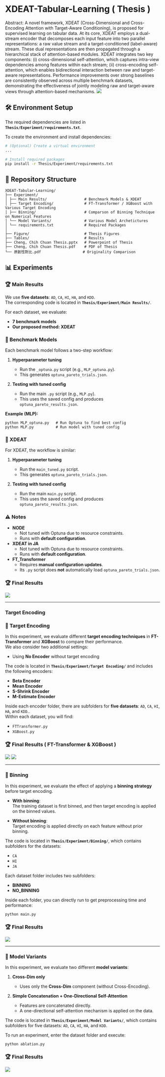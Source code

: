 # XDEAT-Tabular-Learning ( Thesis )
Abstract: A novel framework, XDEAT (Cross-Dimensional and Cross-Encoding Attention with Target-Aware Conditioning), is proposed for supervised learning on tabular data.  At its core, XDEAT employs a dual-stream encoder that decomposes each input feature into two parallel representations: a raw value stream and a target-conditioned (label-aware) stream. These dual representations are then propagated through a hierarchical stack of attention-based modules. XDEAT integrates two key components: (i) cross-dimensional self-attention, which captures intra-view dependencies among features within each stream; (ii) cross-encoding self-attention, which enables bidirectional interaction between raw and target-aware representations. Performance improvements over strong baselines are consistently observed across multiple benchmark datasets, demonstrating the effectiveness of jointly modeling raw and target-aware views through attention-based mechanisms.
![](Tables/XDEAT_Pipeline.png)

## 🛠 Environment Setup
The required dependencies are listed in **`Thesis/Experiment/requirements.txt`**.  

To create the environment and install dependencies:  

```bash
# (Optional) Create a virtual environment
...

# Install required packages
pip install -r Thesis/Experiment/requirements.txt
```

## 📂 Repository Structure
```
XDEAT-Tabular-Learning/
├── Experiment/                   
│ ├── Main Results/                 # Benchmark Models & XDEAT
│ ├── Target Encoding/              # FT-Transformer / XGBoost with Various Target Encoding
│ ├── Binning/                      # Comparson of Binning Technique on Numerical Features 
│ └── Model Variants/               # Various Model Archetictures
│ └── requirements.txt              # Required Packages
│
├── Figure/                         # Thesis Figures
├── Tables/                         # Results  
├── Cheng, Chih Chuan Thesis.pptx   # Powerpoint of Thesis 
├── Cheng, Chih Chuan Thesis.pdf    # PDF of Thesis
└── 原創性對比.pdf                   # Originality Comparison 
```

## 📊 Experiments
### 🏆 Main Results
We use **five datasets**: `AD`, `CA`, `HI`, `HA`, and `KDD`.  
The corresponding code is located in **`Thesis/Experiment/Main Results/`**.  

For each dataset, we evaluate:  
- **7 benchmark models**  
- **Our proposed method: XDEAT**  

### 🔹 Benchmark Models
Each benchmark model follows a two-step workflow:  

1. **Hyperparameter tuning**  
   - Run the `_optuna.py` script (e.g., `MLP_optuna.py`).  
   - This generates `optuna_pareto_trials.json`.  

2. **Testing with tuned config**  
   - Run the main `.py` script (e.g., `MLP.py`).  
   - This uses the saved config and produces `optuna_pareto_results.json`.  

**Example (MLP):**
```
python MLP_optuna.py   # Run Optuna to find best config
python MLP.py          # Run model with tuned config
```

### 🔹 XDEAT
For XDEAT, the workflow is similar:

1. **Hyperparameter tuning**  
   - Run the `main_tuned.py` script.  
   - This generates `optuna_pareto_trials.json`.  

2. **Testing with tuned config**  
   - Run the main `main.py` script.  
   - This uses the saved config and produces `optuna_pareto_results.json`.
  
### ⚠️ Notes
- **NODE**  
  - Not tuned with Optuna due to resource constraints.  
  - Runs with **default configuration**.  
- **XDEAT in JA**  
  - Not tuned with Optuna due to resource constraints.  
  - Runs with **default configuration**.  
- **FT_Transformer**  
  - Requires **manual configuration updates**.  
  - Its `.py` script does **not** automatically load `optuna_pareto_trials.json`.  

### 🏆 Final Results
![](Tables/Main_Results.png)

---
### Target Encoding
### 🎯 Target Encoding

In this experiment, we evaluate different **target encoding techniques** in **FT-Transformer** and **XGBoost** to compare their performance.  
We also consider two additional settings:  
- Using **No Encoder** without target encoding  

The code is located in **`Thesis/Experiment/Target Encoding/`** and includes the following encoders:  
- **Beta Encoder**  
- **Mean Encoder**  
- **S-Shrink Encoder**  
- **M-Estimate Encoder**  

Inside each encoder folder, there are subfolders for **five datasets**: `AD`, `CA`, `HI`, `HA`, and `KDD`..  
Within each dataset, you will find:  
- `FTTransformer.py`  
- `XGBoost.py`  

### 🏆 Final Results ( FT-Transformer & XGBoost )
![](Tables/FTTransformer_Target_Encoding.png)
![](Tables/XGBoost_Target_Encoding.png)

---
### 🧩 Binning

In this experiment, we evaluate the effect of applying a **binning strategy** before target encoding.  

- **With binning**:  
  The training dataset is first binned, and then target encoding is applied on the binned values.  

- **Without binning**:  
  Target encoding is applied directly on each feature without prior binning.  

The code is located in **`Thesis/Experiment/Binning/`**, which contains subfolders for the datasets:  
- `CA`  
- `HI`  
- `JA`  

Each dataset folder includes two subfolders:  
- **BINNING**  
- **NO_BINNING**  

Inside each folder, you can directly run to get preprocessing time and performance:  
```
python main.py
```

### 🏆 Final Results
![](Tables/Binning.png)

---
### 🔀 Model Variants

In this experiment, we evaluate two different **model variants**:

1. **Cross-Dim only**  
   - Uses only the **Cross-Dim** component (without Cross-Encoding).  

2. **Simple Concatenation + One-Directional Self-Attention**  
   - Features are concatenated directly.  
   - A one-directional self-attention mechanism is applied on the data.  

The code is located in **`Thesis/Experiment/Model Variants/`**, which contains subfolders for five datasets: `AD`, `CA`, `HI`, `HA`, and `KDD`.  

To run an experiment, enter the dataset folder and execute:  
```
python ablation.py
```

### 🏆 Final Results
![](Tables/Model_Variants.png)


